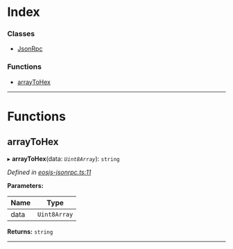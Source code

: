 

# Index

### Classes

* [JsonRpc](../classes/json_rpc.jsonrpc.md)

### Functions

* [arrayToHex](json_rpc.md#arraytohex)

---

# Functions

<a id="arraytohex"></a>

##  arrayToHex

▸ **arrayToHex**(data: *`Uint8Array`*): `string`

*Defined in [eosjs-jsonrpc.ts:11](https://github.com/EOSIO/eosjs/blob/a2c7836/src/eosjs-jsonrpc.ts#L11)*

**Parameters:**

| Name | Type |
| ------ | ------ |
| data | `Uint8Array` |

**Returns:** `string`

___

